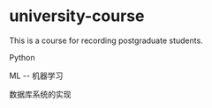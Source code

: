 # university-course
This is a course for recording postgraduate students.

Python

ML -- 机器学习

数据库系统的实现
